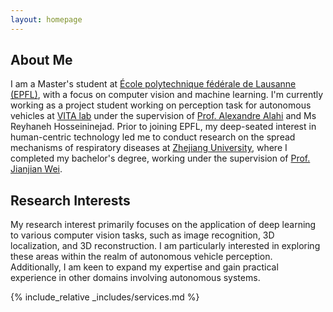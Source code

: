 ```yaml
---
layout: homepage
---
```


## About Me

I am a Master's student at [École polytechnique fédérale de Lausanne (EPFL)](https://www.epfl.ch/en/), with a focus on computer vision and machine learning. I'm currently working as a project student working on perception task for autonomous vehicles at [VITA lab](https://www.epfl.ch/labs/vita/) under the supervision of [Prof. Alexandre Alahi](https://people.epfl.ch/alexandre.alahi?lang=en) and Ms Reyhaneh Hosseininejad. Prior to joining EPFL, my deep-seated interest in human-centric technology led me to conduct research on the spread mechanisms of respiratory diseases at [Zhejiang University](https://en.wikipedia.org/wiki/Zhejiang_University), where I completed my bachelor's degree, working under the supervision of [Prof. Jianjian Wei](https://scholar.google.com.hk/citations?user=N71FJjgAAAAJ&hl=zh-TW).    

## Research Interests

My research interest primarily focuses on the application of deep learning to various computer vision tasks, such as image recognition, 3D localization, and 3D reconstruction. I am particularly interested in exploring these areas within the realm of autonomous vehicle perception. Additionally, I am keen to expand my expertise and gain practical experience in other domains involving autonomous systems.


<!-- ## News

- **[Feb. 2024]** Our paper about incremental learning could be accepted to CVPR 2024.
- **[Feb. 2020]** We will host the ACM Multimedia Asia 2020 conference in Singapore!
- **[Sept. 2019]** Our paper about few-shot learning is accepted to NeurIPS 2019.
- **[Mar. 2019]** Our paper about few-shot learning is accepted to CVPR 20193 -->
{% include_relative _includes/services.md %}

<!-- {% include_relative _includes/publications.md %} -->



